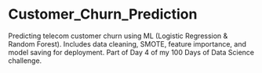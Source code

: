 # Customer_Churn_Prediction
Predicting telecom customer churn using ML (Logistic Regression &amp; Random Forest). Includes data cleaning, SMOTE, feature importance, and model saving for deployment. Part of Day 4 of my 100 Days of Data Science challenge.

